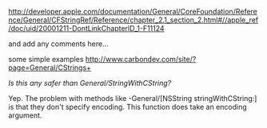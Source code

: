 http://developer.apple.com/documentation/General/CoreFoundation/Reference/General/CFStringRef/Reference/chapter_2.1_section_2.html#//apple_ref/doc/uid/20001211-DontLinkChapterID_1-F11124
 
and add any comments here...

some simple examples http://www.carbondev.com/site/?page=General/CStrings+

*Is this any safer than General/StringWithCString?*

Yep.  The problem with methods like     -General/[NSString stringWithCString:] is that they don't specify encoding.  This function does take an encoding argument.